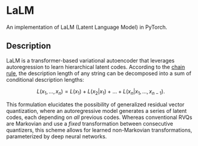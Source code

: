 # LaLM

An implementation of LaLM (Latent Language Model) in PyTorch.

## Description

LaLM is a transformer-based variational autoencoder that leverages autoregression to learn hierarchical latent codes. According to the [chain rule](https://en.wikipedia.org/wiki/Chain_rule_(probability)), the description length of any string can be decomposed into a sum of conditional description lengths:

$$L(x_1, \dots, x_n) = L(x_1) + L(x_2|x_1) + \dots + L(x_n|x_1, \dots, x_{n-1}).$$

This formulation elucidates the possibility of generalized residual vector quantization, where an autoregressive model generates a series of latent codes, each depending on *all* previous codes. Whereas conventional RVQs are Markovian and use a *fixed* transformation between consecutive quantizers, this scheme allows for learned non-Markovian transformations, parameterized by deep neural networks.
